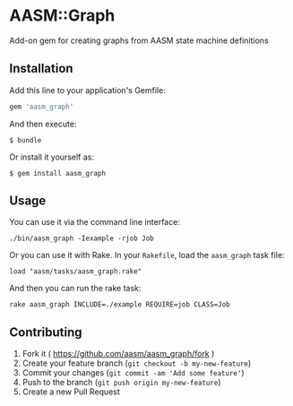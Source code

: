 # AASM::Graph

Add-on gem for creating graphs from AASM state machine definitions

## Installation

Add this line to your application's Gemfile:

```ruby
gem 'aasm_graph'
```

And then execute:

    $ bundle

Or install it yourself as:

    $ gem install aasm_graph

## Usage

You can use it via the command line interface:
```
./bin/aasm_graph -Iexample -rjob Job
```
Or you can use it with Rake. In your `Rakefile`, load the `aasm_graph` task file:
```
load "aasm/tasks/aasm_graph.rake"
```
And then you can run the rake task:
```
rake aasm_graph INCLUDE=./example REQUIRE=job CLASS=Job
```

## Contributing

1. Fork it ( https://github.com/aasm/aasm_graph/fork )
2. Create your feature branch (`git checkout -b my-new-feature`)
3. Commit your changes (`git commit -am 'Add some feature'`)
4. Push to the branch (`git push origin my-new-feature`)
5. Create a new Pull Request
